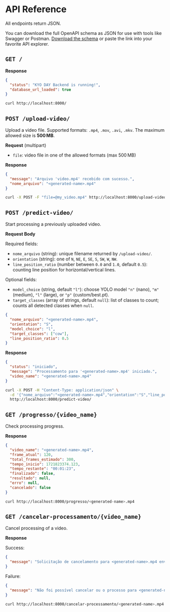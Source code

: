 # API Reference

All endpoints return JSON.

You can download the full OpenAPI schema as JSON for use with tools like Swagger
or Postman. [Download the schema](../openapi.json) or paste the link into your
favorite API explorer.

## `GET /`
**Response**
```json
{
  "status": "KYO DAY Backend is running!",
  "database_url_loaded": true
}
```
```bash
curl http://localhost:8000/
```

## `POST /upload-video/`
Upload a video file. Supported formats: `.mp4`, `.mov`, `.avi`, `.mkv`. The
maximum allowed size is **500 MB**.

**Request** (multipart)
- `file`: video file in one of the allowed formats (max 500 MB)

**Response**
```json
{
  "message": "Arquivo 'video.mp4' recebido com sucesso.",
  "nome_arquivo": "<generated-name>.mp4"
}
```
```bash
curl -X POST -F "file=@my_video.mp4" http://localhost:8000/upload-video/
```

## `POST /predict-video/`
Start processing a previously uploaded video.

**Request Body**

Required fields:

- `nome_arquivo` (string): unique filename returned by `/upload-video/`.
- `orientation` (string): one of `N`, `NE`, `E`, `SE`, `S`, `SW`, `W`, `NW`.
- `line_position_ratio` (number between `0.0` and `1.0`, default `0.5`):
  counting line position for horizontal/vertical lines.

Optional fields:

- `model_choice` (string, default `"l"`): choose YOLO model `"n"` (nano),
  `"m"` (medium), `"l"` (large), or `"p"` (custom/best.pt).
- `target_classes` (array of strings, default `null`): list of classes to count;
  counts all detected classes when `null`.

```json
{
  "nome_arquivo": "<generated-name>.mp4",
  "orientation": "S",
  "model_choice": "l",
  "target_classes": ["cow"],
  "line_position_ratio": 0.5
}
```

**Response**
```json
{
  "status": "iniciado",
  "message": "Processamento para '<generated-name>.mp4' iniciado.",
  "video_name": "<generated-name>.mp4"
}
```
```bash
curl -X POST -H "Content-Type: application/json" \
  -d '{"nome_arquivo":"<generated-name>.mp4","orientation":"S","line_position_ratio":0.5}' \
  http://localhost:8000/predict-video/
```

## `GET /progresso/{video_name}`
Check processing progress.

**Response**
```json
{
  "video_name": "<generated-name>.mp4",
  "frame_atual": 120,
  "total_frames_estimado": 300,
  "tempo_inicio": 1721823374.123,
  "tempo_restante": "00:01:23",
  "finalizado": false,
  "resultado": null,
  "erro": null,
  "cancelado": false
}
```
```bash
curl http://localhost:8000/progresso/<generated-name>.mp4
```

## `GET /cancelar-processamento/{video_name}`
Cancel processing of a video.

**Response**

Success:
```json
{
  "message": "Solicitação de cancelamento para <generated-name>.mp4 enviada."
}
```

Failure:
```json
{
  "message": "Não foi possível cancelar ou o processo para <generated-name>.mp4 não está ativo."
}
```

```bash
curl http://localhost:8000/cancelar-processamento/<generated-name>.mp4
```
